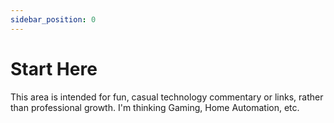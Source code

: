 ```yaml
---
sidebar_position: 0
---
```


# Start Here

This area is intended for fun, casual technology commentary or links, rather than professional growth. I'm thinking
Gaming, Home Automation, etc. 